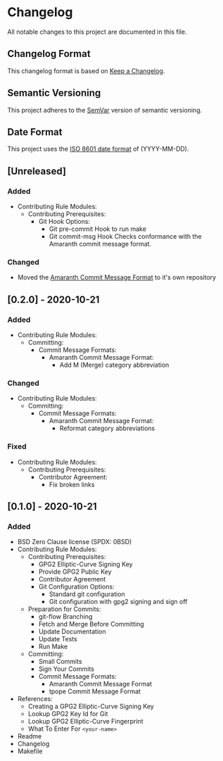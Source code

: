 # Changelog

All notable changes to this project are documented in this file.

## Changelog Format

This changelog format is based on [Keep a Changelog][changelog].

[changelog]: <https://web.archive.org/web/20201014163139/https://keepachangelog.com/en/1.0.0/>

## Semantic Versioning

This project adheres to the [SemVar][semvar] version of semantic
versioning.

[semvar]: <https://web.archive.org/web/20201009135328/https://semver.org/>

## Date Format

This project uses the [ISO 8601 date format][iso] of (YYYY-MM-DD).

[iso]: <https://web.archive.org/web/20201012024406/https://www.iso.org/iso-8601-date-and-time-format.html>

## [Unreleased]

### Added

- Contributing Rule Modules:
    - Contributing Prerequisites:
        - Git Hook Options:
            - Git pre-commit Hook to run make
            - Git commit-msg Hook
                Checks conformance with the Amaranth commit message format.

### Changed

- Moved the [Amaranth Commit Message Format][amaranth] to it's own repository

[amaranth]: <https://github.com/sean-hut/amaranth-commit-message-format>

## [0.2.0] - 2020-10-21

### Added

- Contributing Rule Modules:
    - Committing:
        - Commit Message Formats:
            - Amaranth Commit Message Format:
                - Add M (Merge) category abbreviation

### Changed
- Contributing Rule Modules:
    - Committing:
        - Commit Message Formats:
            - Amaranth Commit Message Format:
                - Reformat category abbreviations

### Fixed

- Contributing Rule Modules:
    - Contributing Prerequisites:
        - Contributor Agreement:
            - Fix broken links

## [0.1.0] - 2020-10-21

### Added

- BSD Zero Clause license (SPDX: 0BSD)
- Contributing Rule Modules:
    - Contributing Prerequisites:
        - GPG2 Elliptic-Curve Signing Key
        - Provide GPG2 Public Key
        - Contributor Agreement
        - Git Configuration Options:
            - Standard git configuration
            - Git configuration with gpg2 signing and sign off
    - Preparation for Commits:
        - git-flow Branching
        - Fetch and Merge Before Committing
        - Update Documentation
        - Update Tests
        - Run Make
    - Committing:
        - Small Commits
        - Sign Your Commits
        - Commit Message Formats:
            - Amaranth Commit Message Format
            - tpope Commit Message Format
- References:
    - Creating a GPG2 Elliptic-Curve Signing Key
    - Lookup GPG2 Key Id for Git
    - Lookup GPG2 Elliptic-Curve Fingerprint
    - What To Enter For `<your-name>`
- Readme
- Changelog
- Makefile
